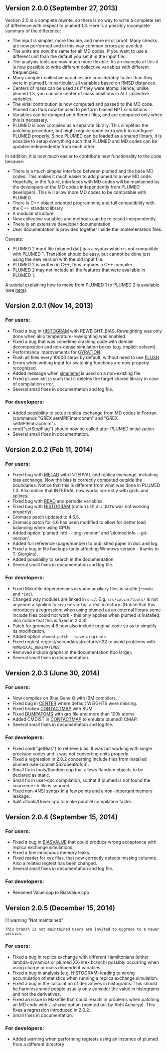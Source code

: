 Version 2.0.0 (September 27, 2013)
----------------------------

Version 2.0 is a complete rewrite, so there is no way to write a complete set of difference
with respect to plumed 1.3. Here is a possibly incomplete summary of the difference:

- The input is simpler, more flexible, and more error proof.
  Many checks are now performed and in this way common errors are avoided. 
- The units are now the same for all MD codes.
  If you want to use a different unit than the default you set it in the input file. 
- The analysis tools are now much more flexible.
  As an example of this it is now possible to write different collective variables with different frequencies.
- Many complex collective variables are considerably faster than they were in plumed1.
  In particular, all variables based on RMSD distances. 
- Centers of mass can be used as if they were atoms.
  Hence, unlike plumed 1.3, you can use center of mass positions in ALL collective variables.
- The virial contribution is now computed and passed to the MD code.
  Plumed can thus now be used to perform biased NPT simulations.
- Variables can be dumped on different files, and are
  computed only when this is necessary.
- PLUMED is now compiled as a separate library. This simplifies the patching
  procedure, but might require some extra work to configure PLUMED properly.
  Since PLUMED can be loaded as a shared library, it is possible to setup
  everything such that PLUMED and MD codes can be updated independently from each
  other.

In addition, it is now much easier to contribute new functionality to the code because: 

- There is a much simpler interface between plumed and the base MD codes.
  This makes it much easier to add plumed to a new MD code. Hopefully, in the future,
  interfaces with MD codes will be maintained by the developers of the MD codes
  independently from PLUMED developers. This will allow more MD codes
  to be compatible with PLUMED.
- There is C++ object oriented programming and full compatibility with the C++ standard library 
- A modular structure.
- New collective variables and methods can be released independently.
- There is an extensive developer documentation.
- User documentation is provided together inside the implementation files.

Caveats:

- PLUMED 2 input file (plumed.dat) has a syntax which is not
  compatible with PLUMED 1.
  Transition should be easy, but cannot
  be done just using the new version with the old input file.
- PLUMED 2 is written in C++, thus requires a C++ compiler
- PLUMED 2 may not include all the features that were available
  in PLUMED 1.

A tutorial explaining how to move from PLUMED 1 to PLUMED 2 is available (see [here](https://www.plumed.org/doc-v2.0/user-doc/html/moving.html)).

Version 2.0.1 (Nov 14, 2013)
----------------------------

### For users:

- Fixed a bug in [HISTOGRAM](HISTOGRAM.md) with REWEIGHT_BIAS. Reweighting was only done when also temperature-reweighting was enabled.
- Fixed a bug that was sometime crashing code with domain decomposition and
  non-dense simulation boxes (e.g. implicit solvent).
- Performance improvements for [GYRATION](GYRATION.md).
- Flush all files every 10000 steps by default, without need to use [FLUSH](FLUSH.md)
- Errors when writing input for switching functions are now properly recognized.
- Added message when [simplemd](simplemd.md) is used on a non-existing file.
- Fixed `plumed mklib` such that it deletes the target shared library in case of compilation error.
- Several small fixes in documentation and log file.

### For developers:

- Added possibility to setup replica exchange from MD codes in Fortran (commands "GREX setMPIFIntercomm" and "GREX setMPIFIntracomm").
- cmd("setStopFlag") should now be called after PLUMED initialization.
- Several small fixes in documentation.

Version 2.0.2 (Feb 11, 2014)
----------------------------

### For users:

- Fixed bug with [METAD](METAD.md) with INTERVAL and replica exchange, including bias exchange.
  Now the bias is correctly computed outside the boundaries. Notice that this is different
  from what was done in PLUMED 1.3. Also notice that INTERVAL now works
  correctly with grids and splines.
- Fixed bug with [READ](READ.md) and periodic variables.
- Fixed bug with [HISTOGRAM](HISTOGRAM.md) (option `USE_ALL_DATA` was not working properly).
- Gromacs patch updated to 4.6.5.
- Gromacs patch for 4.6 has been modified to allow for better load balancing when using GPUs.
- Added option 'plumed info --long-version' and 'plumed info --git-version'.
- Added full reference (page/number) to published paper in doc and log.
- Fixed a bug in file backups (only affecting Windows version - thanks to T. Giorgino).
- Added possibility to search in the documentation.
- Several small fixes in documentation and log file.

### For developers:

- Fixed Makefile dependencies in some auxiliary files in src/lib (`*cmake` and `*inc`).
- Changed way modules are linked in `src/`.
  E.g. `src/colvar/tools/` is not anymore a symlink to `src/colvar` but a real directory.
  (Notice that this introduces a regression: when using plumed as an external library
  some include files could not work - this only applies when plumed is installed;
  also notice that this is fixed in 2.0.3)
- Patch for gromacs 4.6 now also include original code so as to simplify its modification.
- Added option `plumed patch --save-originals`.
- Fixed regtest regtest/secondarystructure/rt32 to avoid problems with `NUMERICAL_DERIVATIVES`.
- Removed include graphs in the documentation (too large).
- Several small fixes in documentation.

Version 2.0.3 (June 30, 2014)
----------------------------

### For users:

- Now compiles on Blue Gene Q with IBM compilers.
- Fixed bug in [CENTER](CENTER.md) where default WEIGHTS were missing. 
- Fixed broken [CONTACTMAP](CONTACTMAP.md) with SUM
- Fixed [DUMPATOMS](DUMPATOMS.md) with gro file and more than 100k atoms.
- Added CMDIST in [CONTACTMAP](CONTACTMAP.md) to emulate plumed1 CMAP.
- Several small fixes in documentation and log file.

### For developers:

- Fixed cmd("getBias") to retrieve bias. It was not working with
  single precision codes and it was not converting units properly.
- Fixed a regression in 2.0.2 concerning include files from installed plumed
  (see commit 562d5ea9dfc3).
- Small fix in tools/Random.cpp that allows Random objects to be
  declared as static.
- Small fix in user-doc compilation, so that if plumed is not found
  the sourceme.sh file is sourced
- Fixed non-ANSI syntax in a few points and a non-important memory leakage.
- Split cltools/Driver.cpp to make parallel compilation faster.

Version 2.0.4 (September 15, 2014)
----------------------------------------------

### For users:

- Fixed a bug in [BIASVALUE](BIASVALUE.md) that could produce wrong acceptance with replica exchange simulations.
- Fixed a few innocuous memory leaks.
- Fixed reader for xyz files, that now correctly detects missing columns. Also a related regtest has
  been changed.
- Several small fixes in documentation and log file.

### For developers:

- Renamed Value.cpp to BiasValue.cpp

Version 2.0.5 (December 15, 2014)
----------------------------------------------

!!! warning "Not maintained"

    This branch is not maintained Users are invited to upgrade to a newer version.

### For users:

- Fixed a bug in replica exchange with different Hamiltonians (either lambda-dynamics
  or plumed XX-hrex branch) possibly occurring when using charge or mass dependent
  variables.
- Fixed a bug in analysis (e.g. [HISTOGRAM](HISTOGRAM.md)) leading to wrong accumulation
  of statistics when running a replica exchange simulation.
- Fixed a bug in the calculation of derivatives in histograms. This should
  be harmless since people usually only consider the value in histograms
  and not the derivatives.
- Fixed an issue in Makefile that could results in problems when
  patching an MD code with `--shared` option (pointed out by Abhi Acharya).
  This fixes a regression introduced in 2.0.2.
- Small fixes in documentation.

### For developers:

- Added warning when performing regtests using an instance of plumed from
  a different directory

